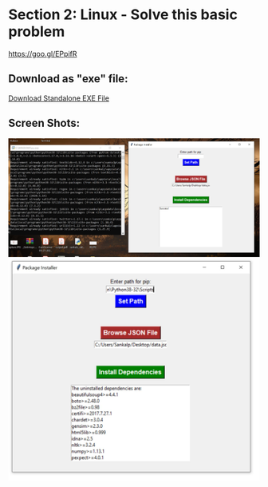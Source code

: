 # Section 2: Linux - Solve this basic problem
https://goo.gl/EPpifR

## Download as "exe" file:
[Download Standalone EXE File](https://file.io/XjaNkHI1)
## Screen Shots:
![Image 1](https://github.com/sankalpmittal1911-BitSian/Finoramic-Assignment/blob/master/Section%202:%20Basic%20Dependency%20Installer/Images/Im1.JPG)
![Image 2](https://github.com/sankalpmittal1911-BitSian/Finoramic-Assignment/blob/master/Section%202:%20Basic%20Dependency%20Installer/Images/Im2.JPG)
